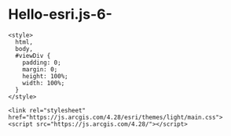 # Hello-esri.js-6-
<html>
  <head>
    <meta charset="utf-8" />
    <meta name="viewport" content="initial-scale=1, maximum-scale=1, user-scalable=no" />
    <title>ArcGIS Maps SDK for JavaScript Tutorials: Display a map</title>

    <style>
      html,
      body,
      #viewDiv {
        padding: 0;
        margin: 0;
        height: 100%;
        width: 100%;
      }
    </style>

    <link rel="stylesheet" href="https://js.arcgis.com/4.28/esri/themes/light/main.css">
    <script src="https://js.arcgis.com/4.28/"></script>

   <script>
      require(["esri/config", "esri/Map", "esri/views/MapView"], function(esriConfig, Map, MapView) {


        esriConfig.apiKey = "AAPK51e574e8cc2f4290996b983abcbdea5cJ2WK7X63hl7OAfynAq71bsWM4QH7Pd9-RoF-qLrFGZNpfYFwoFVxhj4X4q6P1Wym";

        const map = new Map({
          basemap: "arcgis/topographic" // basemap styles service
        });

        const view = new MapView({
          map: map,
          center: [-118.805, 34.027], // Longitude, latitude
          zoom: 13, // Zoom level
          container: "viewDiv" // Div element
        });

      });
    </script>

  </head>
  <body>
    <div id="viewDiv"></div>
  </body>
</html>  
